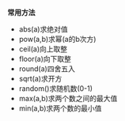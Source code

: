 ﻿**常用方法**
- abs(a)求绝对值
- pow(a,b)求幂(a的b次方)
- ceil(a)向上取整
- floor(a)向下取整
- round(a)四舍五入
- sqrt(a)求开方
- random()求随机数(0-1)
- max(a,b)求两个数之间的最大值
- min(a,b)求两个数的最小值
